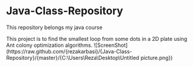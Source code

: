 # Java-Class-Repository
This repository belongs my java course
<P>This project is to find the smallest loop from some dots in a 2D plate using Ant colony optimization algorithms.
<h><h>
![ScreenShot](https://raw.github.com/{rezakarbasi}/{Java-Class-Repository}/{master}/{C:\Users\Reza\Desktop\Untitled picture.png})
